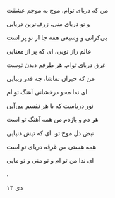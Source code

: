 <!--
.. title: دریای راز
.. slug: daryaye_raaz
.. date: 2020-01-11 12:05:15 UTC
.. tags: غزل, قطعه
.. category: 
.. link: 
.. description: 
.. type: text
-->

من که دریای توام، موج به موجم عشقت

و تو دریای منی، ژرف‌ترین دریایی

بی‌کرانی و وسیعی همه جا از تو پر است

عالم راز تویی، ای که پر از معنایی

غرق دریای توام، هر طرفم دیدن توست

من که حیران تماشا، چه قدر زیبایی

ای ندا محو درخشانی آهنگ تو ام

نور دریاست که با هر نفسم می‌آیی

هر دم و بازدم من همه آهنگ تو است

نبض دل موج تو، ای که تپش دنیایی

همه هستی من غرقه دریای تو است

ای ندا من تو ام و تو منی و تو مایی

.


۱۳ دی
